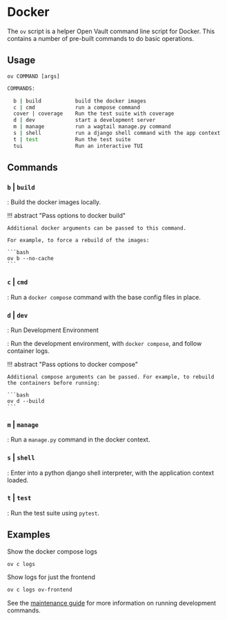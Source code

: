 # Docker

The `ov` script is a helper Open Vault command line script for Docker. This contains a number of pre-built commands to do basic operations.

## Usage

`ov COMMAND [args]`

```bash title="ov --help"
COMMANDS:

  b | build           build the docker images
  c | cmd             run a compose command
  cover | coverage    Run the test suite with coverage
  d | dev             start a development server
  m | manage          run a wagtail manage.py command
  s | shell           run a django shell command with the app context
  t | test            Run the test suite
  tui                 Run an interactive TUI
```

## Commands

### `b` | `build`

: Build the docker images locally.

!!! abstract "Pass options to docker build"

    Additional docker arguments can be passed to this command.

    For example, to force a rebuild of the images:

    ```bash
    ov b --no-cache
    ```

### `c` | `cmd`

: Run a `docker compose` command with the base config files in place.

### `d` | `dev`

: Run Development Environment

: Run the development environment, with `docker compose`, and follow container logs.

!!! abstract "Pass options to docker compose"

    Additional compose arguments can be passed. For example, to rebuild the containers before running:

    ```bash
    ov d --build
    ```

### `m` | `manage`

: Run a `manage.py` command in the docker context.

### `s` | `shell`

: Enter into a python django shell interpreter, with the application context loaded.

### `t` | `test`

: Run the test suite using `pytest`.

## Examples
Show the docker compose logs
```bash
ov c logs
```

Show logs for just the frontend
```bash
ov c logs ov-frontend
```

See the [maintenance guide](./maintenance.md) for more information on running development commands.
